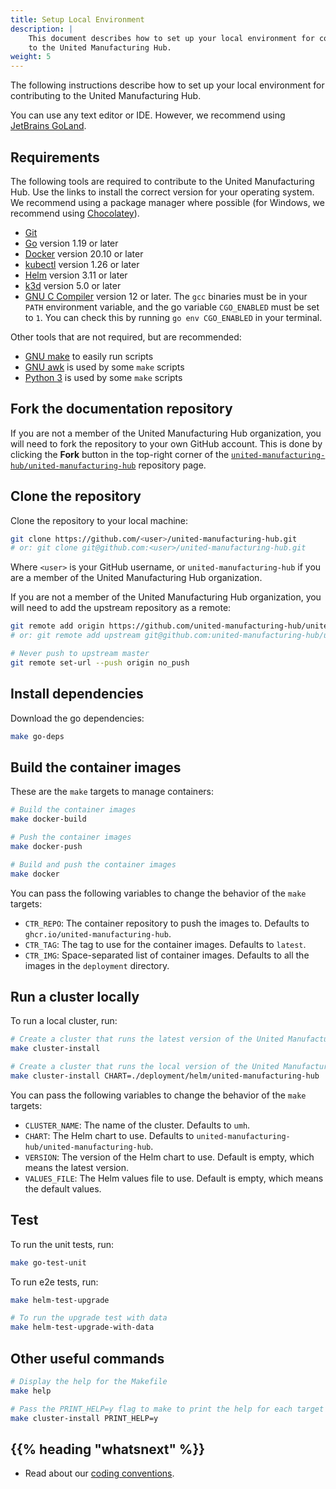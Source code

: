 ```yaml
---
title: Setup Local Environment
description: |
    This document describes how to set up your local environment for contributing
    to the United Manufacturing Hub.
weight: 5
---
```


The following instructions describe how to set up your local environment for
contributing to the United Manufacturing Hub.

You can use any text editor or IDE. However, we recommend using
[JetBrains GoLand](https://www.jetbrains.com/go/).

## Requirements

The following tools are required to contribute to the United Manufacturing Hub.
Use the links to install the correct version for your operating system. We
recommend using a package manager where possible (for Windows, we recommend
using [Chocolatey](https://chocolatey.org/)).

- [Git](https://git-scm.com/downloads)
- [Go](https://golang.org/doc/install) version 1.19 or later
- [Docker](https://docs.docker.com/get-docker/) version 20.10 or later
- [kubectl](https://kubernetes.io/docs/tasks/tools/) version 1.26 or later
- [Helm](https://helm.sh/docs/intro/install/) version 3.11 or later
- [k3d](https://k3d.io/#installation) version 5.0 or later
- [GNU C Compiler](https://gcc.gnu.org/install/) version 12 or later. The `gcc`
  binaries must be in your `PATH` environment variable, and the go variable
  `CGO_ENABLED` must be set to `1`. You can check this by running
  `go env CGO_ENABLED` in your terminal.

Other tools that are not required, but are recommended:

- [GNU make](https://www.gnu.org/software/make/) to easily run scripts
- [GNU awk](https://www.gnu.org/software/gawk/) is used by some `make` scripts
- [Python 3](https://www.python.org/downloads/) is used by some `make` scripts

## Fork the documentation repository

If you are not a member of the United Manufacturing Hub organization, you will
need to fork the repository to your own GitHub account. This is done by clicking
the **Fork** button in the top-right corner of the
[`united-manufacturing-hub/united-manufacturing-hub`](https://github.com/united-manufacturing-hub/united-manufacturing-hub)
repository page.

## Clone the repository

Clone the repository to your local machine:

```sh
git clone https://github.com/<user>/united-manufacturing-hub.git
# or: git clone git@github.com:<user>/united-manufacturing-hub.git
```

Where `<user>` is your GitHub username, or `united-manufacturing-hub` if
you are a member of the United Manufacturing Hub organization.

If you are not a member of the United Manufacturing Hub organization, you will
need to add the upstream repository as a remote:

```sh
git remote add origin https://github.com/united-manufacturing-hub/united-manufacturing-hub.git
# or: git remote add upstream git@github.com:united-manufacturing-hub/united-manufacturing-hub.git

# Never push to upstream master
git remote set-url --push origin no_push
```

## Install dependencies

Download the go dependencies:

```sh
make go-deps
```

## Build the container images

These are the `make` targets to manage containers:

```sh
# Build the container images
make docker-build

# Push the container images
make docker-push

# Build and push the container images
make docker
```

You can pass the following variables to change the behavior of the `make`
targets:

- `CTR_REPO`: The container repository to push the images to. Defaults to
  `ghcr.io/united-manufacturing-hub`.
- `CTR_TAG`: The tag to use for the container images. Defaults to `latest`.
- `CTR_IMG`: Space-separated list of container images. Defaults to all the images
  in the `deployment` directory.

## Run a cluster locally

To run a local cluster, run:

```sh
# Create a cluster that runs the latest version of the United Manufacturing Hub
make cluster-install

# Create a cluster that runs the local version of the United Manufacturing Hub
make cluster-install CHART=./deployment/helm/united-manufacturing-hub
```

You can pass the following variables to change the behavior of the `make`
targets:

- `CLUSTER_NAME`: The name of the cluster. Defaults to `umh`.
- `CHART`: The Helm chart to use. Defaults to `united-manufacturing-hub/united-manufacturing-hub`.
- `VERSION`: The version of the Helm chart to use. Default is empty, which
  means the latest version.
- `VALUES_FILE`: The Helm values file to use. Default is empty, which means
  the default values.

## Test

To run the unit tests, run:

```sh
make go-test-unit
```

To run e2e tests, run:

```sh
make helm-test-upgrade

# To run the upgrade test with data
make helm-test-upgrade-with-data
```

## Other useful commands

```sh
# Display the help for the Makefile
make help

# Pass the PRINT_HELP=y flag to make to print the help for each target
make cluster-install PRINT_HELP=y
```

## {{% heading "whatsnext" %}}

- Read about our [coding conventions](/docs/development/contribute/united-manufacturing-hub/coding-conventions/).
